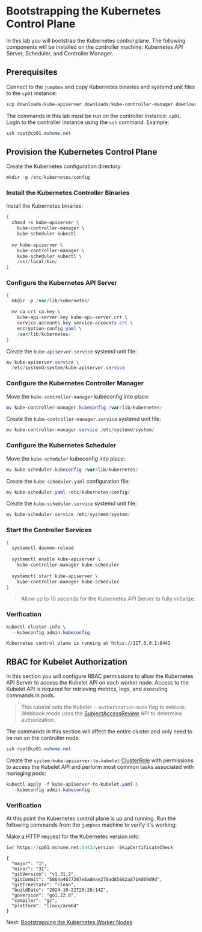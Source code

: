 # Bootstrapping the Kubernetes Control Plane

In this lab you will bootstrap the Kubernetes control plane. The following components will be installed on the controller machine: Kubernetes API Server, Scheduler, and Controller Manager.

## Prerequisites

Connect to the `jumpbox` and copy Kubernetes binaries and systemd unit files to the `cp01` instance:

```powershell
scp downloads/kube-apiserver downloads/kube-controller-manager downloads/kube-scheduler downloads/kubectl units/kube-apiserver.service units/kube-controller-manager.service units/kube-scheduler.service configs/kube-scheduler.yaml configs/kube-apiserver-to-kubelet.yaml root@cp01.mshome.net:~/
```

The commands in this lab must be run on the controller instance: `cp01`. Login to the controller instance using the `ssh` command. Example:

```powershell
ssh root@cp01.mshome.net
```

## Provision the Kubernetes Control Plane

Create the Kubernetes configuration directory:

```powershell
mkdir -p /etc/kubernetes/config
```

### Install the Kubernetes Controller Binaries

Install the Kubernetes binaries:

```powershell
{
  chmod +x kube-apiserver \
    kube-controller-manager \
    kube-scheduler kubectl
    
  mv kube-apiserver \
    kube-controller-manager \
    kube-scheduler kubectl \
    /usr/local/bin/
}
```

### Configure the Kubernetes API Server

```powershell
{
  mkdir -p /var/lib/kubernetes/

  mv ca.crt ca.key \
    kube-api-server.key kube-api-server.crt \
    service-accounts.key service-accounts.crt \
    encryption-config.yaml \
    /var/lib/kubernetes/
}
```

Create the `kube-apiserver.service` systemd unit file:

```powershell
mv kube-apiserver.service \
  /etc/systemd/system/kube-apiserver.service
```

### Configure the Kubernetes Controller Manager

Move the `kube-controller-manager` kubeconfig into place:

```powershell
mv kube-controller-manager.kubeconfig /var/lib/kubernetes/
```

Create the `kube-controller-manager.service` systemd unit file:

```powershell
mv kube-controller-manager.service /etc/systemd/system/
```

### Configure the Kubernetes Scheduler

Move the `kube-scheduler` kubeconfig into place:

```powershell
mv kube-scheduler.kubeconfig /var/lib/kubernetes/
```

Create the `kube-scheduler.yaml` configuration file:

```powershell
mv kube-scheduler.yaml /etc/kubernetes/config/
```

Create the `kube-scheduler.service` systemd unit file:

```powershell
mv kube-scheduler.service /etc/systemd/system/
```

### Start the Controller Services

```powershell
{
  systemctl daemon-reload
  
  systemctl enable kube-apiserver \
    kube-controller-manager kube-scheduler
    
  systemctl start kube-apiserver \
    kube-controller-manager kube-scheduler
}
```

> Allow up to 10 seconds for the Kubernetes API Server to fully initialize.


### Verification

```powershell
kubectl cluster-info \
  --kubeconfig admin.kubeconfig
```

```text
Kubernetes control plane is running at https://127.0.0.1:6443
```

## RBAC for Kubelet Authorization

In this section you will configure RBAC permissions to allow the Kubernetes API Server to access the Kubelet API on each worker node. Access to the Kubelet API is required for retrieving metrics, logs, and executing commands in pods.

> This tutorial sets the Kubelet `--authorization-mode` flag to `Webhook`. Webhook mode uses the [SubjectAccessReview](https://kubernetes.io/docs/admin/authorization/#checking-api-access) API to determine authorization.

The commands in this section will affect the entire cluster and only need to be run on the controller node.

```powershell
ssh root@cp01.mshome.net
```

Create the `system:kube-apiserver-to-kubelet` [ClusterRole](https://kubernetes.io/docs/admin/authorization/rbac/#role-and-clusterrole) with permissions to access the Kubelet API and perform most common tasks associated with managing pods:

```powershell
kubectl apply -f kube-apiserver-to-kubelet.yaml \
  --kubeconfig admin.kubeconfig
```

### Verification

At this point the Kubernetes control plane is up and running. Run the following commands from the `jumpbox` machine to verify it's working:

Make a HTTP request for the Kubernetes version info:

```powershell
iwr https://cp01.mshome.net:6443/version -SkipCertificateCheck
```

```text
{
  "major": "1",
  "minor": "31",
  "gitVersion": "v1.31.2",
  "gitCommit": "5864a4677267e6adeae276ad85882a8714d69d9d",
  "gitTreeState": "clean",
  "buildDate": "2024-10-22T20:28:14Z",
  "goVersion": "go1.22.8",
  "compiler": "gc",
  "platform": "linux/arm64"
}
```

Next: [Bootstrapping the Kubernetes Worker Nodes](09-bootstrapping-kubernetes-workers-windows.md)